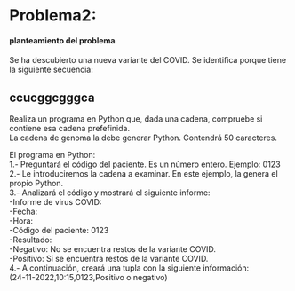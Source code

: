 # Problema2:

#### planteamiento del problema
Se ha descubierto una nueva variante del COVID. Se identifica porque tiene la siguiente secuencia:   
## ccucggcgggca ##  
Realiza un programa en Python que, dada una cadena, compruebe si contiene esa cadena prefefinida.  
La cadena de genoma la debe generar Python. Contendrá 50 caracteres.  

El programa en Python:  
1.- Preguntará el código del paciente. Es un número entero. Ejemplo: 0123  
2.- Le introduciremos la cadena a examinar. En este ejemplo, la genera el propio Python.  
3.- Analizará el código y mostrará el siguiente informe:  
  -Informe de virus COVID:  
  -Fecha:  
  -Hora:  
  -Código del paciente: 0123  
  -Resultado:  
  -Negativo: No se encuentra restos de la variante COVID.  
  -Positivo: Sí se encuentra restos de la variante COVID.  
4.- A continuación, creará una tupla con la siguiente información:  
(24-11-2022,10:15,0123,Positivo o negativo)

